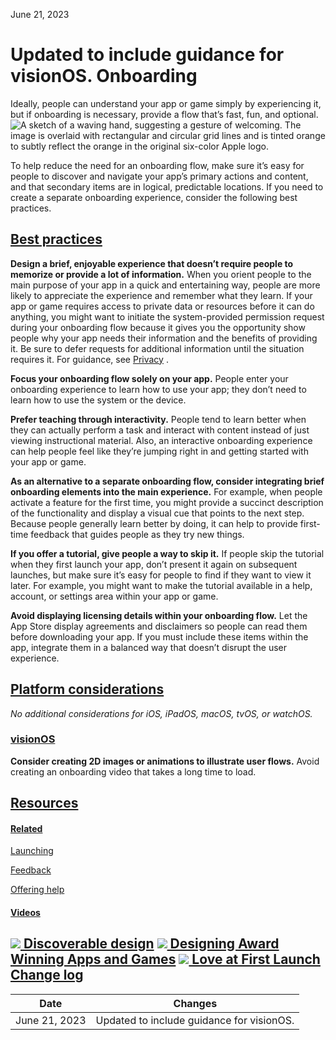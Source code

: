 June 21, 2023

 Updated to include guidance for visionOS. Onboarding
==========

Ideally, people can understand your app or game simply by experiencing it, but if onboarding is necessary, provide a flow that’s fast, fun, and optional.![A sketch of a waving hand, suggesting a gesture of welcoming. The image is overlaid with rectangular and circular grid lines and is tinted orange to subtly reflect the orange in the original six-color Apple logo.](https://docs-assets.developer.apple.com/published/044d56043e30ee77f306a8613041311b/patterns-onboarding-intro@2x.png)

To help reduce the need for an onboarding flow, make sure it’s easy for people to discover and navigate your app’s primary actions and content, and that secondary items are in logical, predictable locations. If you need to create a separate onboarding experience, consider the following best practices.

[Best practices](/design/human-interface-guidelines/onboarding#Best-practices)
------------------------------------------------------------------------------

**Design a brief, enjoyable experience that doesn’t require people to memorize or provide a lot of information.** When you orient people to the main purpose of your app in a quick and entertaining way, people are more likely to appreciate the experience and remember what they learn. If your app or game requires access to private data or resources before it can do anything, you might want to initiate the system-provided permission request during your onboarding flow because it gives you the opportunity show people why your app needs their information and the benefits of providing it. Be sure to defer requests for additional information until the situation requires it. For guidance, see [Privacy](/design/human-interface-guidelines/privacy)
.

**Focus your onboarding flow solely on your app.** People enter your onboarding experience to learn how to use your app; they don’t need to learn how to use the system or the device.

**Prefer teaching through interactivity.** People tend to learn better when they can actually perform a task and interact with content instead of just viewing instructional material. Also, an interactive onboarding experience can help people feel like they’re jumping right in and getting started with your app or game.

**As an alternative to a separate onboarding flow, consider integrating brief onboarding elements into the main experience.** For example, when people activate a feature for the first time, you might provide a succinct description of the functionality and display a visual cue that points to the next step. Because people generally learn better by doing, it can help to provide first-time feedback that guides people as they try new things.

**If you offer a tutorial, give people a way to skip it.** If people skip the tutorial when they first launch your app, don’t present it again on subsequent launches, but make sure it’s easy for people to find if they want to view it later. For example, you might want to make the tutorial available in a help, account, or settings area within your app or game.

**Avoid displaying licensing details within your onboarding flow.** Let the App Store display agreements and disclaimers so people can read them before downloading your app. If you must include these items within the app, integrate them in a balanced way that doesn’t disrupt the user experience.

[Platform considerations](/design/human-interface-guidelines/onboarding#Platform-considerations)
------------------------------------------------------------------------------------------------

*No additional considerations for iOS, iPadOS, macOS, tvOS, or watchOS.*

### [visionOS](/design/human-interface-guidelines/onboarding#visionOS)

**Consider creating 2D images or animations to illustrate user flows.** Avoid creating an onboarding video that takes a long time to load.

[Resources](/design/human-interface-guidelines/onboarding#Resources)
--------------------------------------------------------------------

#### [Related](/design/human-interface-guidelines/onboarding#Related)

[Launching](/design/human-interface-guidelines/launching)


[Feedback](/design/human-interface-guidelines/feedback)


[Offering help](/design/human-interface-guidelines/offering-help)


#### [Videos](/design/human-interface-guidelines/onboarding#Videos)

[![](https://devimages-cdn.apple.com/wwdc-services/images/119/BE8FF113-0FE1-40FC-86BF-FE95BE2FF7A5/5027_wide_250x141_1x.jpg) Discoverable design](https://developer.apple.com/videos/play/wwdc2021/10126) 
[![](https://devimages-cdn.apple.com/wwdc-services/images/48/B27C091C-CF5C-4E42-B1E2-9172615462AB/2724_wide_250x141_1x.jpg) Designing Award Winning Apps and Games](https://developer.apple.com/videos/play/wwdc2019/802) 
[![](https://devimages-cdn.apple.com/wwdc-services/images/7/2C48F507-180B-4858-BB26-488C234B067F/1920_wide_250x141_1x.jpg) Love at First Launch](https://developer.apple.com/videos/play/wwdc2017/816) 
[Change log](/design/human-interface-guidelines/onboarding#Change-log)
----------------------------------------------------------------------



| Date | Changes |
| --- | --- |
| June 21, 2023 | Updated to include guidance for visionOS. |

